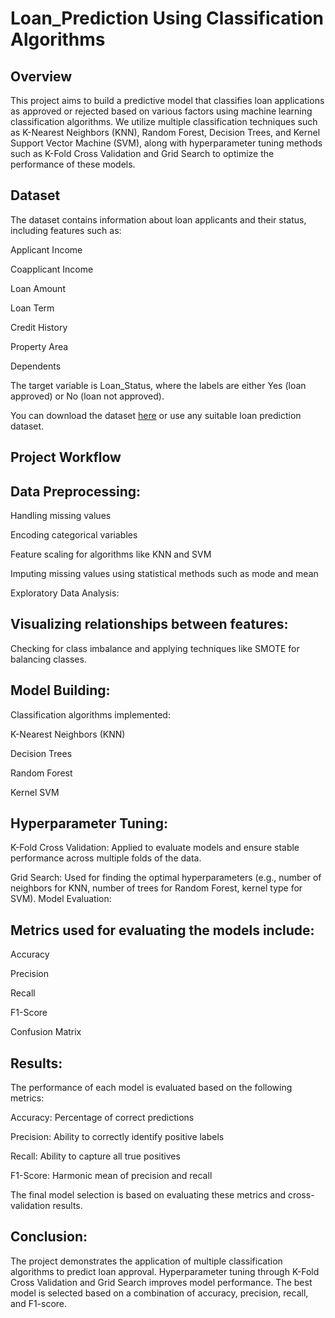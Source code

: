 # Loan_Prediction Using Classification Algorithms 

Overview
----------------------
This project aims to build a predictive model that classifies loan applications as approved or rejected based on various factors using machine learning classification algorithms. We utilize multiple classification techniques such as K-Nearest Neighbors (KNN), Random Forest, Decision Trees, and Kernel Support Vector Machine (SVM), along with hyperparameter tuning methods such as K-Fold Cross Validation and Grid Search to optimize the performance of these models.

Dataset
-------------------
The dataset contains information about loan applicants and their status, including features such as:

Applicant Income

Coapplicant Income

Loan Amount

Loan Term

Credit History

Property Area

Dependents

The target variable is Loan_Status, where the labels are either Yes (loan approved) or No (loan not approved).

You can download the dataset [here](https://www.kaggle.com/datasets/bhavikjikadara/loan-status-prediction) or use any suitable loan prediction dataset.

Project Workflow
----------------------
Data Preprocessing:
-----------------
Handling missing values

Encoding categorical variables

Feature scaling for algorithms like KNN and SVM

Imputing missing values using statistical methods such as mode and mean

Exploratory Data Analysis:

Visualizing relationships between features:
----------------------
Checking for class imbalance and applying techniques like SMOTE for balancing classes.

Model Building:
---------------------
Classification algorithms implemented:

K-Nearest Neighbors (KNN)

Decision Trees

Random Forest

Kernel SVM

Hyperparameter Tuning:
--------------------

K-Fold Cross Validation: Applied to evaluate models and ensure stable performance across multiple folds of the data.

Grid Search: Used for finding the optimal hyperparameters (e.g., number of neighbors for KNN, number of trees for Random Forest, kernel type for SVM).
Model Evaluation:

Metrics used for evaluating the models include:
-----------

Accuracy

Precision

Recall

F1-Score

Confusion Matrix

Results:
---------

The performance of each model is evaluated based on the following metrics:

Accuracy: Percentage of correct predictions

Precision: Ability to correctly identify positive labels

Recall: Ability to capture all true positives

F1-Score: Harmonic mean of precision and recall

The final model selection is based on evaluating these metrics and cross-validation results.

Conclusion:
--------------

The project demonstrates the application of multiple classification algorithms to predict loan approval. Hyperparameter tuning through K-Fold Cross Validation and Grid Search improves model performance. The best model is selected based on a combination of accuracy, precision, recall, and F1-score.



